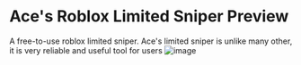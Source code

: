 # Ace's Roblox Limited Sniper Preview
A free-to-use roblox limited sniper. Ace's limited sniper is unlike many other, it is very reliable and useful tool for users
![image](https://user-images.githubusercontent.com/53382312/184518037-9d9a4d0f-66a9-4571-87d4-a3d98db77975.png)
